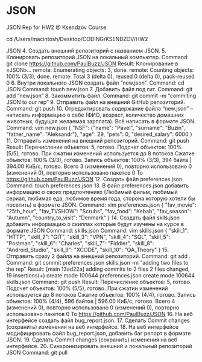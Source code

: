 # JSON
JSON Rep for HW2 @ Ksendzov Course


cd /Users/macintosh/Desktop/CODING/KSENDZOV/HW2

JSON
 4. Создать внешний репозиторий c названием JSON.
 5. Клонировать репозиторий JSON на локальный компьютер.
Command: git clone https://github.com/PaulBuzz/JSON
Result: Клонирование в «JSON»…
remote: Enumerating objects: 3, done.
remote: Counting objects: 100% (3/3), done.
remote: Total 3 (delta 0), reused 0 (delta 0), pack-reused 0
 6. Внутри локального JSON создать файл “new.json”.
Command: cd JSON
Command: touch new.json
 7. Добавить файл под гит.
Command: git add “new.json”
 8. Закоммитить файл.
Command: git commit -m “commiting JSON to our rep”
 9. Отправить файл на внешний GitHub репозиторий.
Command: git push
 10. Отредактировать содержание файла “new.json” – написать информацию о себе (ФИО, возраст, количество домашних животных, будущая желаемая зарплата). Всё написать в формате JSON.
Command: vim new.json
{
    "NSF": {"name": "Pavel",
    "surname": "Buzin",
    "father_name": "Aleksandr"},
    "age": 29,
    "pets": 0,
    "desired_salary": 6000
}
 11. Отправить изменения на внешний репозиторий.
Command: git push
Result: Перечисление объектов: 5, готово.
Подсчет объектов: 100% (5/5), готово.
При сжатии изменений используется до 8 потоков
Сжатие объектов: 100% (3/3), готово.
Запись объектов: 100% (3/3), 394 байта | 394.00 КиБ/с, готово.
Всего 3 (изменений 0), повторно использовано 0 (изменений 0), повторно использовано пакетов 0
To https://github.com/PaulBuzz/JSON
 12. Создать файл preferences.json
Command: touch preferences.json
 13. В файл preferences.json добавить информацию о своих предпочтениях (Любимый фильм, любимый сериал, любимая еда, любимое время года, сторона которую хотели бы посетить) в формате JSON.
Command: vim preferences.json
{
    "fav_movie": "25th_hour",
    "fav_TVSHOW": "Scrubs",
    "fav_food": "Kebab",
    "fav_season": "Autumn",
    "country_to_visit": "Denmark"
}
 14. Создать файл sklls.json добавить информацию о скиллах которые будут изучены на курсе в формате JSON
Command: skills.json
Command: vim skills.json
{
    "skill_1": "HTTP",
    "skill_2": "GIT",
    "skill_3": "VPN",
    "skill_4": "SQL",
    "skill_5": "Postman",
    "skill_6": "Charles",
    "skill_7": "Fiddler",
    "skill_8": "Android_Studio",
    "skill_9": "XCODE",
    "skill_10": "QA_Theory"
}
 15. Отправить сразу 2 файла на внешний репозиторий.
Command: git add .
Command: git commit preferences.json skills.json -m “adding two files to the rep”
Result: [main 13ad22a] adding commits to 2 files
2 files changed, 19 insertions(+)
create mode 100644 preferences.json
create mode 100644 skills.json
Command: git push
Result:
Перечисление объектов: 5, готово.
Подсчет объектов: 100% (5/5), готово.
При сжатии изменений используется до 8 потоков
Сжатие объектов: 100% (4/4), готово.
Запись объектов: 100% (4/4), 596 байтов | 596.00 КиБ/с, готово.
Всего 4 (изменений 0), повторно использовано 0 (изменений 0), повторно использовано пакетов 0
To https://github.com/PaulBuzz/JSON
 16. На веб интерфейсе создать файл bug_report.json.
 17. Сделать Commit changes (сохранить) изменения на веб интерфейсе.
 18. На веб интерфейсе модифицировать файл bug_report.json, добавить баг репорт в формате JSON.
 19. Сделать Commit changes (сохранить) изменения на веб интерфейсе.
 20. Синхронизировать внешний и локальный репозиторий JSON
Command: git pull
